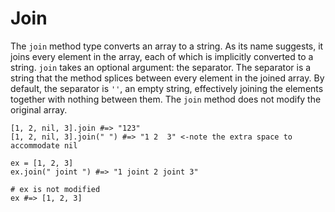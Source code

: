 # Join
The `join` method type converts an array to a string. As its name suggests, it joins every element in the array, each of which is implicitly converted to a string. `join` takes an optional argument: the separator. The separator is a string that the method splices between every element in the joined array. By default, the separator is `''`, an empty string, effectively joining the elements together with nothing between them. The `join` method does not modify the original array.
```
[1, 2, nil, 3].join #=> "123"
[1, 2, nil, 3].join(" ") #=> "1 2  3" <-note the extra space to accommodate nil

ex = [1, 2, 3]
ex.join(" joint ") #=> "1 joint 2 joint 3"

# ex is not modified
ex #=> [1, 2, 3]
```